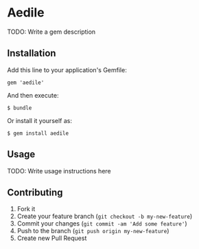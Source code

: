 # Aedile

TODO: Write a gem description

## Installation

Add this line to your application's Gemfile:

    gem 'aedile'

And then execute:

    $ bundle

Or install it yourself as:

    $ gem install aedile

## Usage

TODO: Write usage instructions here

## Contributing

1. Fork it
2. Create your feature branch (`git checkout -b my-new-feature`)
3. Commit your changes (`git commit -am 'Add some feature'`)
4. Push to the branch (`git push origin my-new-feature`)
5. Create new Pull Request
